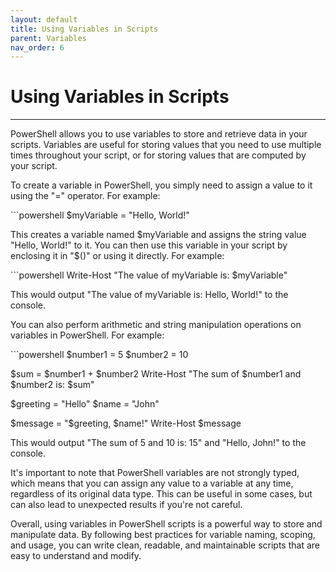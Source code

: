 ```yaml
---
layout: default
title: Using Variables in Scripts
parent: Variables
nav_order: 6
---
```


# Using Variables in Scripts

---

PowerShell allows you to use variables to store and retrieve data in your scripts. Variables are useful for storing values that you need to use multiple times throughout your script, or for storing values that are computed by your script.

To create a variable in PowerShell, you simply need to assign a value to it using the "=" operator. For example:

<div class="code-example" markdown="1">
```powershell
$myVariable = "Hello, World!"
</div>

This creates a variable named $myVariable and assigns the string value "Hello, World!" to it. You can then use this variable in your script by enclosing it in "$()" or using it directly. For example:

<div class="code-example" markdown="1">
```powershell
Write-Host "The value of myVariable is: $myVariable"
</div>

This would output "The value of myVariable is: Hello, World!" to the console.

You can also perform arithmetic and string manipulation operations on variables in PowerShell. For example:

<div class="code-example" markdown="1">
```powershell
$number1 = 5
$number2 = 10

$sum = $number1 + $number2
Write-Host "The sum of $number1 and $number2 is: $sum"

$greeting = "Hello"
$name = "John"

$message = "$greeting, $name!"
Write-Host $message
</div>

This would output "The sum of 5 and 10 is: 15" and "Hello, John!" to the console.

It's important to note that PowerShell variables are not strongly typed, which means that you can assign any value to a variable at any time, regardless of its original data type. This can be useful in some cases, but can also lead to unexpected results if you're not careful.

Overall, using variables in PowerShell scripts is a powerful way to store and manipulate data. By following best practices for variable naming, scoping, and usage, you can write clean, readable, and maintainable scripts that are easy to understand and modify.